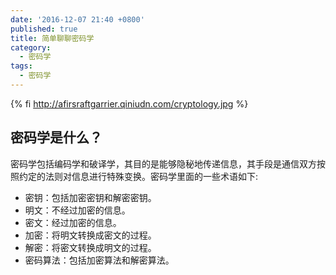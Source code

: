 ```yaml
---
date: '2016-12-07 21:40 +0800'
published: true
title: 简单聊聊密码学
category:
  - 密码学
tags:
  - 密码学
---
```

{% fi http://afirsraftgarrier.qiniudn.com/cryptology.jpg %}
## 密码学是什么？

密码学包括编码学和破译学，其目的是能够隐秘地传递信息，其手段是通信双方按照约定的法则对信息进行特殊变换。密码学里面的一些术语如下:

* 密钥：包括加密密钥和解密密钥。
* 明文：不经过加密的信息。
* 密文：经过加密的信息。
* 加密：将明文转换成密文的过程。
* 解密：将密文转换成明文的过程。
* 密码算法：包括加密算法和解密算法。
